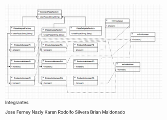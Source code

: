 ![DiagramaPizza.png](src%2Fmain%2Fjava%2Fresources%2FDiagramaPizza.png)
Integrantes

Jose Ferney
Nazly Karen
Rodolfo Silvera
Brian Maldonado
